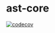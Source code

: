 # ast-core

[![codecov](https://codecov.io/gh/sonofmagic/ast-core/branch/main/graph/badge.svg?token=LDMzhdkET6)](https://codecov.io/gh/sonofmagic/ast-core)
